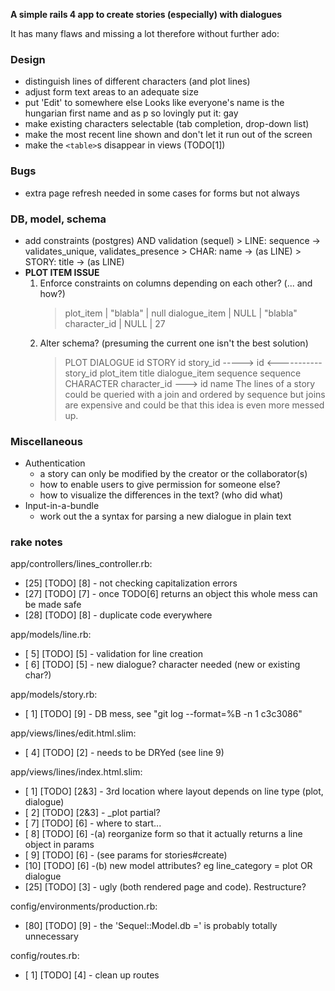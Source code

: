 __A simple rails 4 app to create stories (especially) with dialogues__

It has many flaws and missing a lot therefore without further ado:

### Design
* distinguish lines of different characters (and plot lines)
* adjust form text areas to an adequate size
* put 'Edit' to somewhere else 
  Looks like everyone's name is the hungarian first name and as p so lovingly
  put it: gay
* make existing characters selectable
  (tab completion, drop-down list)
* make the most recent line shown and don't let it run out of the screen
* make the `<table>`s disappear in views (TODO[1])

### Bugs
* extra page refresh needed in some cases for forms but not always

### DB, model, schema
* add constraints (postgres) AND validation (sequel) 
      > LINE: sequence -> validates_unique, validates_presence 
      > CHAR: name     -> (as LINE) 
      > STORY: title   -> (as LINE) 
* __PLOT ITEM ISSUE__
  1. Enforce constraints on columns depending on each other? (... and how?) 
        > plot_item     | "blabla" | null 
        > dialogue_item | NULL     | "blabla" 
        > character_id  | NULL     | 27 
  2. Alter schema? (presuming the current one isn't the best solution) 
        > PLOT                            DIALOGUE 
        > id              STORY           id 
        > story_id -----> id <----------- story_id 
        > plot_item       title           dialogue_item 
        > sequence                        sequence          CHARACTER 
        >                                character_id ---> id 
        >                                                  name 
        > The lines of a story could be queried with a join and ordered by 
        > sequence but joins are expensive and could be that this idea is 
        > even more messed up. 

### Miscellaneous
* Authentication
  - a story can only be modified by the creator or the collaborator(s)
  - how to enable users to give permission for someone else?
  - how to visualize the differences in the text? (who did what)
* Input-in-a-bundle
  - work out the a syntax for parsing a new dialogue in plain text

### rake notes
app/controllers/lines_controller.rb:
  * [25] [TODO] [8] - not checking capitalization errors
  * [27] [TODO] [7] - once TODO[6] returns an object this whole mess can be made safe
  * [28] [TODO] [8] - duplicate code everywhere

app/models/line.rb:
  * [ 5] [TODO] [5] - validation for line creation
  * [ 6] [TODO] [5] -   new dialogue? character needed (new or existing char?)

app/models/story.rb:
  * [ 1] [TODO] [9] - DB mess, see "git log --format=%B -n 1 c3c3086"

app/views/lines/edit.html.slim:
  * [ 4] [TODO] [2] - needs to be DRYed (see line 9)

app/views/lines/index.html.slim:
  * [ 1] [TODO] [2&3] - 3rd location where layout depends on line type (plot, dialogue)
  * [ 2] [TODO] [2&3] - _plot partial?
  * [ 7] [TODO] [6] - where to start...
  * [ 8] [TODO] [6] -(a) reorganize form so that it actually returns a line object in params
  * [ 9] [TODO] [6] -    (see params for stories#create)
  * [10] [TODO] [6] -(b) new model attributes? eg line_category = plot OR dialogue
  * [25] [TODO] [3] - ugly (both rendered page and code). Restructure?

config/environments/production.rb:
  * [80] [TODO] [9] - the 'Sequel::Model.db =' is probably totally unnecessary

config/routes.rb:
  * [ 1] [TODO] [4] - clean up routes

